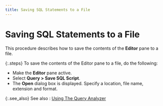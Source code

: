 ```yaml
---
title: Saving SQL Statements to a File
---
```


# Saving SQL Statements to a File


This procedure describes how to save the contents of the **Editor**  pane to a file.


{:.steps}
To save the contents of the Editor pane to a file, do the  following:

- Make the **Editor** pane active.
- Select **Query &gt; Save SQL Script**.
- The **Open**  dialog box is displayed. Specify a location, file name, extension and  format.



{:.see_also}
See also
: [Using  The Query Analyzer]({{site.advutl_baseurl}}/misc/db_explorer_using_the_query_analyzer.html)
